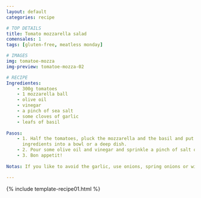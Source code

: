 ```yaml
---
layout: default
categories: recipe

# TOP DETAILS
title: Tomato mozzarella salad
comensales: 1
tags: [gluten-free, meatless monday]

# IMAGES
img: tomatoe-mozza
img-preview: tomatoe-mozza-02

# RECIPE
Ingredientes:
    - 300g tomatoes
    - 1 mozzarella ball
    - olive oil
    - vinegar
    - a pinch of sea salt
    - some cloves of garlic
    - leafs of basil
        
Pasos:
    - 1. Half the tomatoes, pluck the mozzarella and the basil and put the
      ingredients into a bowl or a deep dish.
    - 2. Pour some olive oil and vinegar and sprinkle a pinch of salt over it.
    - 3. Bon appetit!
  
Notas: If you like to avoid the garlic, use onions, spring onions or wild garlic instead. 

---
```

<!--more-->

{% include template-recipe01.html %}

